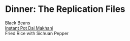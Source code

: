 # Dinner:  The Replication Files

Black Beans  
[Instant Pot Dal Makhani](dal.html)  
Fried Rice with Sichuan Pepper  

